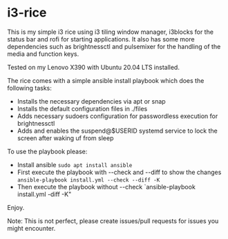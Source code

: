 # i3-rice

This is my simple i3 rice using i3 tiling window manager, i3blocks for the status bar and rofi for starting applications.
It also has some more dependencies such as brightnessctl and pulsemixer for the handling of the media and function keys.

Tested on my Lenovo X390 with Ubuntu 20.04 LTS installed.

The rice comes with a simple ansible install playbook which does the following tasks:
- Installs the necessary dependencies via apt or snap
- Installs the default configuration files in ./files
- Adds necessary sudoers configuration for passwordless execution for brightnessctl
- Adds and enables the suspend@$USERID systemd service to lock the screen after waking uf from sleep

To use the playbook please:
- Install ansible `sudo apt install ansible`
- First execute the playbook with --check and --diff to show the changes `ansible-playbook install.yml --check --diff -K`
- Then execute the playbook without --check `ansible-playbook install.yml -diff -K"

Enjoy.

Note: This is not perfect, please create issues/pull requests for issues you might encounter.
